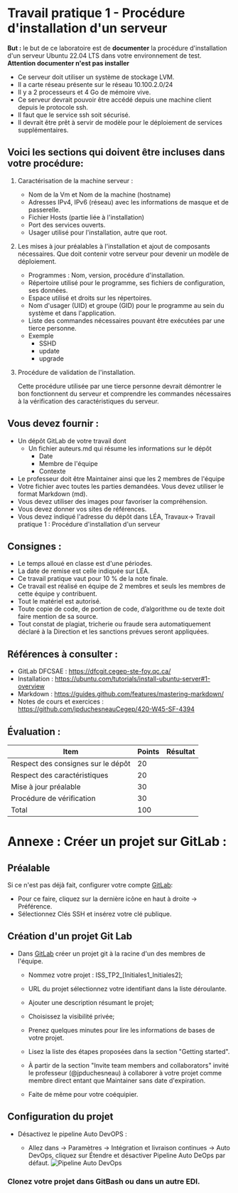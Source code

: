# Travail pratique 1 - Procédure d'installation d'un serveur

**But :** le but de ce laboratoire est de **documenter** la procédure d'installation d'un serveur Ubuntu 22.04 LTS dans votre environnement de test.  **Attention documenter n'est pas installer**

   - Ce serveur doit utiliser un système de stockage LVM.
   - Il a carte réseau présente sur le réseau 10.100.2.0/24
   - Il y a 2 processeurs et 4 Go de mémoire vive.
   - Ce serveur devrait pouvoir être accédé depuis une machine client depuis le protocole ssh. 
   - Il faut que le service ssh soit sécurisé.
   - Il devrait être prêt à servir de modèle pour le déploiement de services supplémentaires.

## Voici les sections qui doivent être incluses dans votre procédure:

1. Caractérisation de la machine serveur :
   - Nom de la Vm et Nom de la machine (hostname)
   - Adresses IPv4, IPv6 (réseau) avec les informations de masque et de passerelle.
   - Fichier Hosts (partie liée à l'installation) 
   - Port des services ouverts.
   - Usager utilisé pour l'installation, autre que root.

2. Les mises à jour préalables à l'installation et ajout de composants nécessaires.
   Que doit contenir votre serveur pour devenir un modèle de déploiement.
   - Programmes : Nom, version, procédure d'installation.
   - Répertoire utilisé pour le programme, ses fichiers de configuration, ses données.
   - Espace utilisé et droits sur les répertoires.
   - Nom d'usager (UID) et groupe (GID) pour le programme au sein du système et dans l'application.
   - Liste des commandes nécessaires pouvant être exécutées par une tierce personne.
   - Exemple 
      - SSHD
      - update
      - upgrade

3. Procédure de validation de l'installation.

   Cette procédure utilisée par une tierce personne devrait démontrer le bon fonctionnent du serveur et comprendre les commandes nécessaires à la vérification des caractéristiques du serveur.


## Vous devez fournir :

- Un dépôt GitLab de votre travail dont 
    - Un fichier auteurs.md qui résume les informations sur le dépôt
         - Date 
         - Membre de l'équipe
         - Contexte
- Le professeur doit être Maintainer ainsi que les 2 membres de l'équipe
- Votre fichier avec toutes les parties demandées. Vous devez utiliser le format Markdown (md).
- Vous devez utiliser des images pour favoriser la compréhension.
- Vous devez donner vos sites de références.
- Vous devez indiqué l'adresse du dépôt dans LÉA, Travaux-> Travail pratique 1 : Procédure d'installation d'un serveur  

## Consignes :

- Le temps  alloué en classe est d'une périodes.
- La date de remise est celle indiquée sur LÉA.
- Ce travail pratique vaut pour 10 % de la note finale.
- Ce travail est réalisé en équipe de 2 membres et seuls les membres de cette équipe y contribuent.
- Tout le matériel est autorisé.
- Toute copie de code, de portion de code, d’algorithme ou de texte doit faire mention de sa source.
- Tout constat de plagiat, tricherie ou fraude sera automatiquement déclaré à la Direction et les sanctions prévues seront appliquées.


## Références à consulter :
- GitLab DFCSAE : https://dfcgit.cegep-ste-foy.qc.ca/
- Installation  : https://ubuntu.com/tutorials/install-ubuntu-server#1-overview
- Markdown : https://guides.github.com/features/mastering-markdown/
- Notes de cours et exercices : https://github.com/jpduchesneauCegep/420-W45-SF-4394


## Évaluation :
|Item |Points  |Résultat 
--- | --- | ---|
|Respect des consignes sur le dépôt |20||
|Respect des caractéristiques |20||
|Mise à jour préalable  |30||
|Procédure de vérification |30||
|Total|100||

# Annexe : Créer un projet sur GitLab : 

## Préalable 

 Si ce n'est pas déjà fait, configurer votre compte [GitLab](https://dfcgit.cegep-ste-foy.qc.ca/): 
   
  - Pour ce faire, cliquez sur la dernière icône en haut à droite -> Préférence.
  - Sélectionnez Clés SSH et insérez votre clé publique.

## Création d'un projet Git Lab

- Dans  [GitLab](https://dfcgit.cegep-ste-foy.qc.ca) créer un projet git à la racine d'un des membres de l'équipe.
    
    - Nommez votre projet : ISS_TP2_[Initiales1_Initiales2];
    - URL du projet sélectionnez votre identifiant dans la liste déroulante.
    - Ajouter une description résumant le projet;
    - Choisissez la visibilité privée;

    - Prenez quelques minutes pour lire les informations de bases de votre projet. 
    - Lisez la liste des étapes proposées dans la section "Getting started".
    - À partir de la section "Invite team members and collaborators" invité le professeur (@jpduchesneau) à collaborer à votre projet comme membre direct entant que Maintainer sans date d'expiration.
    - Faite de même pour votre coéquipier.


## Configuration du projet

 - Désactivez le pipeline Auto DevOPS :

     - Allez dans -> Paramètres -> Intégration et livraison continues -> Auto DevOps, cliquez sur Étendre et désactiver Pipeline Auto DeOps par défaut.
        ![Pipeline Auto DevOps](./img/AutoDevOps.jpg)



### Clonez votre projet dans GitBash ou dans un autre EDI.


